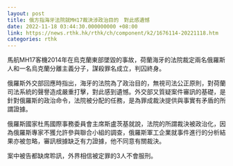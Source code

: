 ```yaml
---
layout: post
title: 俄方指海牙法院就MH17裁決涉政治目的　對此感遺憾
date: 2022-11-18 03:44:30.000000000 +08:00
link: https://news.rthk.hk/rthk/ch/component/k2/1676114-20221118.htm
categories: rthk
---
```


馬航MH17客機2014年在烏克蘭東部墜毀的事故，荷蘭海牙的法院裁定兩名俄羅斯人和一名烏克蘭分離主義分子，謀殺罪名成立，判囚終身。

俄羅斯外交部回應時指出，海牙的法院為了政治目的，無視司法公正原則，對荷蘭司法系統的聲譽造成嚴重打擊，對此感到遺憾。外交部又質疑案件審訊的基礎，是針對俄羅斯的政治命令，法院被分配的任務，是為罪成裁決提供與事實有矛盾的所謂證據。

俄羅斯國家杜馬國際事務委員會主席斯盧茨基就說，法院的所謂裁決被政治化，因為俄羅斯專家不獲允許參與聯合小組的調查，俄羅斯軍工企業就事件進行的分析結果亦被忽略，審訊根據缺乏有力證據，他不同意有關裁決。

案中被告都缺席聆訊，外界相信被定罪的3人不會服刑。
